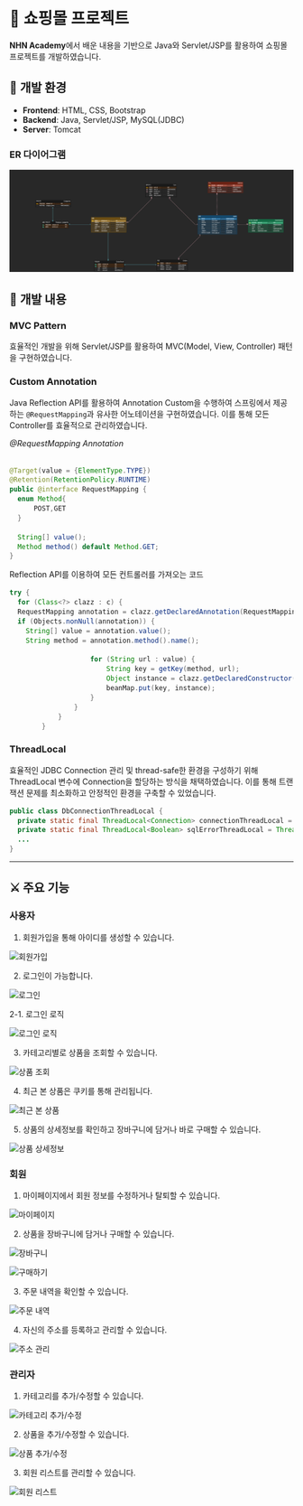 # 🛒 쇼핑몰 프로젝트

**NHN Academy**에서 배운 내용을 기반으로 Java와 Servlet/JSP를 활용하여 쇼핑몰 프로젝트를 개발하였습니다.

## 🎨 개발 환경
- **Frontend**: HTML, CSS, Bootstrap
- **Backend**: Java, Servlet/JSP, MySQL(JDBC)
- **Server**: Tomcat

### ER 다이어그램
![ER-Diagram](./submit/erd/ERD.png)

## 🎈 개발 내용

### MVC Pattern
효율적인 개발을 위해 Servlet/JSP를 활용하여 MVC(Model, View, Controller) 패턴을 구현하였습니다.


### Custom Annotation
Java Reflection API를 활용하여 Annotation Custom을 수행하여 스프링에서 제공하는 `@RequestMapping`과 유사한 어노테이션을 구현하였습니다. 이를 통해 모든 Controller를 효율적으로 관리하였습니다.

_@RequestMapping Annotation_
```java

@Target(value = {ElementType.TYPE})
@Retention(RetentionPolicy.RUNTIME)
public @interface RequestMapping {
  enum Method{
      POST,GET
  }

  String[] value();
  Method method() default Method.GET;
}
```

Reflection API를 이용하여 모든 컨트롤러를 가져오는 코드

```java
try {
  for (Class<?> clazz : c) {
  RequestMapping annotation = clazz.getDeclaredAnnotation(RequestMapping.class);
  if (Objects.nonNull(annotation)) {
    String[] value = annotation.value();
    String method = annotation.method().name();

                    for (String url : value) {
                        String key = getKey(method, url);
                        Object instance = clazz.getDeclaredConstructor().newInstance();
                        beanMap.put(key, instance);
                    }
                }
            }
        }
```

### ThreadLocal
효율적인 JDBC Connection 관리 및 thread-safe한 환경을 구성하기 위해 ThreadLocal 변수에 Connection을 할당하는 방식을 채택하였습니다. 이를 통해 트랜잭션 문제를 최소화하고 안정적인 환경을 구축할 수 있었습니다.

```java
public class DbConnectionThreadLocal {
  private static final ThreadLocal<Connection> connectionThreadLocal = new ThreadLocal<>();
  private static final ThreadLocal<Boolean> sqlErrorThreadLocal = ThreadLocal.withInitial(() -> false);
  ...
}
```

---

## ⚔ 주요 기능

### **사용자**

1. 회원가입을 통해 아이디를 생성할 수 있습니다.

![회원가입](https://github.com/f1v3-dev/shoppingmall/assets/84575041/0e6535ba-e0c2-466a-9a82-b8c73e1a7e90)
    

2. 로그인이 가능합니다.

![로그인](https://github.com/f1v3-dev/shoppingmall/assets/84575041/ab76ab68-b921-4440-904d-2e7e26d3ca70)

2-1. 로그인 로직

![로그인 로직](https://github.com/f1v3-dev/shoppingmall/assets/84575041/050c603e-3793-4f12-89c3-cb9bceddc05a)


3. 카테고리별로 상품을 조회할 수 있습니다.

![상품 조회](https://github.com/f1v3-dev/shoppingmall/assets/84575041/905a0d13-9ba7-4190-ba94-f6b39ca2a8b7)

4. 최근 본 상품은 쿠키를 통해 관리됩니다.

![최근 본 상품](https://github.com/f1v3-dev/shoppingmall/assets/84575041/2f654970-d635-4312-a164-d4490beb1cb8)

5. 상품의 상세정보를 확인하고 장바구니에 담거나 바로 구매할 수 있습니다.

![상품 상세정보](https://github.com/f1v3-dev/shoppingmall/assets/84575041/23f1752c-8a73-43f4-a888-b8e422f540b9)

    

### **회원**

1. 마이페이지에서 회원 정보를 수정하거나 탈퇴할 수 있습니다.

![마이페이지](https://github.com/f1v3-dev/shoppingmall/assets/84575041/79462887-e95b-4979-83bd-6ac781fcd392)   

2. 상품을 장바구니에 담거나 구매할 수 있습니다.

![장바구니](https://github.com/f1v3-dev/shoppingmall/assets/84575041/3086c177-a6e1-43d1-8a21-6d15ca78923a)

![구매하기](https://github.com/f1v3-dev/shoppingmall/assets/84575041/09b0e493-73d5-47fa-94b1-c76ce63e550c)


3. 주문 내역을 확인할 수 있습니다.

![주문 내역](https://github.com/f1v3-dev/shoppingmall/assets/84575041/24894701-6a59-44d0-8c66-d6b14bc7f983)

  
4. 자신의 주소를 등록하고 관리할 수 있습니다.

![주소 관리](https://github.com/f1v3-dev/shoppingmall/assets/84575041/c3193748-43c0-4dce-b939-72500d17c359)

### **관리자**

1. 카테고리를 추가/수정할 수 있습니다.

![카테고리 추가/수정](https://github.com/f1v3-dev/shoppingmall/assets/84575041/f04b186e-b48c-4a39-9b13-c62a049d2120)

2. 상품을 추가/수정할 수 있습니다.

![상품 추가/수정](https://github.com/f1v3-dev/shoppingmall/assets/84575041/27914d54-81d1-45c4-837a-773719ddac79)

3. 회원 리스트를 관리할 수 있습니다.

![회원 리스트](https://github.com/f1v3-dev/shoppingmall/assets/84575041/7c6fdb11-6cb9-4c75-8e86-ef32a597e366)

